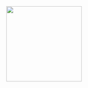 <div align="center">
  <img height="200" src="https://media.tenor.com/teHODrCGjRQAAAAM/regretting-thinking.gif"  />
</div>
